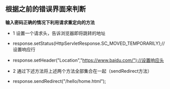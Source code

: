 
## 根据之前的错误界面来判断

**输入密码正确的情况下利用请求重定向的方法**

- 1 设置一个请求头，告诉浏览器即将跳转的地址
- response.setStatus(HttpServletResponse.SC_MOVED_TEMPORARILY);//设置响应行
- response.setHeader("Location","https://www.baidu.com/");//设置响应头

- 2 通过下述方法将上述两个方法全部集合在一起（sendRedirect方法）
- response.sendRedirect("/hello/home.html");
